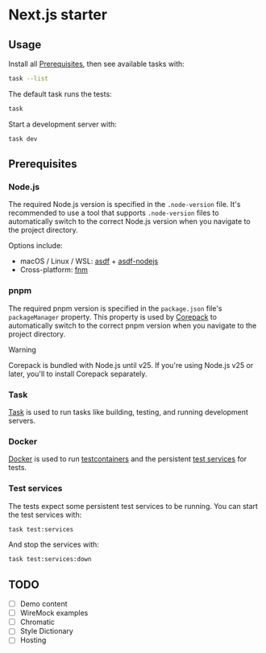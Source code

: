 # Next.js starter

## Usage

Install all [Prerequisites], then see available tasks with:

[prerequisites]: #prerequisites

```sh
task --list
```

The default task runs the tests:

```sh
task
```

Start a development server with:

```sh
task dev
```

## Prerequisites

### Node.js

The required Node.js version is specified in the `.node-version` file. It's
recommended to use a tool that supports `.node-version` files to automatically
switch to the correct Node.js version when you navigate to the project
directory.

Options include:

- macOS / Linux / WSL: [asdf] + [asdf-nodejs]
- Cross-platform: [fnm]

[asdf]: https://asdf-vm.com/
[asdf-nodejs]: https://github.com/asdf-vm/asdf-nodejs
[fnm]: https://github.com/Schniz/fnm

### pnpm

The required pnpm version is specified in the `package.json` file's
`packageManager` property. This property is used by [Corepack] to automatically
switch to the correct pnpm version when you navigate to the project directory.

[corepack]: https://github.com/nodejs/corepack

> [!WARNING]
>
> Corepack is bundled with Node.js until v25. If you're using Node.js v25 or
> later, you'll to install Corepack separately.

### Task

[Task] is used to run tasks like building, testing, and running development
servers.

[task]: https://taskfile.dev/

### Docker

[Docker] is used to run [testcontainers] and the persistent [test services] for
tests.

[docker]: https://docker.com/
[testcontainers]: https://testcontainers.com/
[test services]: #test-services

### Test services

The tests expect some persistent test services to be running. You can start the
test services with:

```sh
task test:services
```

And stop the services with:

```sh
task test:services:down
```

## TODO

- [ ] Demo content
- [ ] WireMock examples
- [ ] Chromatic
- [ ] Style Dictionary
- [ ] Hosting

